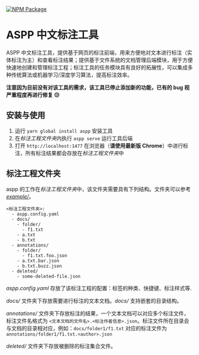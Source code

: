 [![NPM Package](https://img.shields.io/npm/v/aspp.svg?style=flat-square)](https://www.npmjs.org/package/aspp)

# ASPP 中文标注工具

ASPP 中文标注工具，提供基于网页的标注前端，用来方便地对文本进行标注（实体标注为主）和查看标注结果；提供基于文件系统的文档管理后端模块，用于方便快速地创建和管理标注工程；标注工具的任务模块具有良好的拓展性，可以集成多种传统算法或机器学习/深度学习算法，提高标注效率。

**注意因为目前没有对该工具的需求，该工具已停止添加新的功能，已有的 bug 视严重程度再进行修复 😔**

## 安装与使用

1.  运行 `yarn global install aspp` 安装工具
2.  在*标注工程文件夹*内执行 `aspp serve` 运行工具后端
3.  打开 `http://localhost:1477` 在浏览器（**请使用最新版 Chrome**）中进行标注，所有标注结果都会存放在*标注工程文件夹*中

## 标注工程文件夹

aspp 的工作在*标注工程文件夹*中，该文件夹需要具有下列结构。文件夹可以参考 [_example/_](/packages/example/)。

```
<标注工程文件夹>:
  - aspp.config.yaml
  - docs/
    - folder/
      - f1.txt
    - a.txt
    - b.txt
  - annotations/
    - folder/
      - f1.txt.foo.json
    - a.txt.bar.json
    - b.txt.buzz.json
  - deleted/
    - some-deleted-file.json
```

_aspp.config.yaml_ 存放了该标注工程的配置：标签的种类、快捷键、标注样式等.

_docs/_ 文件夹下存放需要进行标注的文本文档。_docs/_ 支持嵌套的目录结构。

_annotations/_ 文件夹下存放标注的结果，一个文本文档可以对应多个标注文件，标注文件名格式为 `<文本文档的文件名>.<标注作者信息>.json`。标注文件所在目录会与文档的目录相对应，例如：`docs/folder1/f1.txt` 对应的标注文件为 `annotations/folder1/f1.txt.<author>.json`

_deleted/_ 文件夹下存放被删除的标注集合文件。
